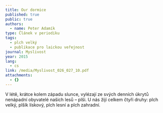 ```yaml
---
title: Our dormice
published: true
public: true
authors:
  - name: Peter Adamík
type: Článek v periodiku
tags:
  - plch velký
  - publikace pro laickou veřejnost
journal: Myslivost
year: 2015
lang:
  - cs
link: /media/Myslivost_026_027_10.pdf
attachments:
  - {}
---
```

V létě, krátce kolem západu slunce,
 vylézají ze svých denních úkrytů
 nenápadní obyvatelé našich lesů – plši. U nás žijí celkem čtyři druhy: plch velký, plšík lískový, plch lesní a plch zahradní.
